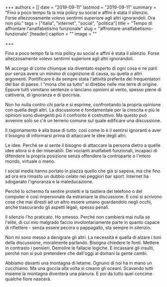 +++
authors = []
date = "2019-09-11"
lastmod = "2019-09-11"
summary = "Fino a poco tempo fa la mia policy su social e affini è stata il silenzio.<br>Forse altezzosamente volevo sentirmi superiore agli altri ignorandoli. Ora non più."
tags = ["italia", "internet", "social", "politica"]
title = "Tempo di affrontare l'analfabetismo funzionale"
slug = "affrontare-analfabetismo-funzionale"
[header]
caption = ""
image = ""

+++

Fino a poco tempo fa la mia policy su social e affini è stata il silenzio. Forse altezzosamente volevo sentirmi superiore agli altri ignorandoli.

Mi accorgo di come chiunque sia diventato esperto di ogni cosa e ne parli pur senza avere un minimo di cognizione di causa, su quella o altri argomenti.
Pontificare è da sempre stata l'attività preferita dei frequentatori del bar di paese. I "mona che sa tutto" si direbbe nelle mie terre di origine.
Eppure tutti vomitano sentenze o lanciano opinioni al vento, spesso piene di cattiveria, di ignoranza e di ipocrisia.

Non ho nulla contro chi parla e si esprime, confrontando la propria opinione con quella degli altri. La discussione è fondamentale per la crescita e più le opinioni sono divergenti più il confronto è costruttivo. Ma questo può avvenire solo se c'è un terreno comune sul quale edificare una discussione.

Il ragionamento è alla base di tutto; così come lo è il sentirsi ignoranti e aver il bisogno di informarsi prima di attaccare le idee degli altri.

Le idee. Perché se si sente il bisogno di attaccare la persona dietro a quelle idee allora si è dei miserabili. Dei vocianti analfabeti funzionali, incapaci di difendere la propria posizione senza offendere la controparte o l'intero mondo, virtuale o meno.

I social media hanno portato in piazza quello che già si sapeva, ma che fino ad ora era rimasto un dubbio celato nei peggiori bar sport. Internet ha sdoganato l'ignoranza e la maleducazione.

Perché lo schermo fa sentire protetti e la tastiera del telefono o del computer è così impersonale da estraniare la discussione. E così si scrivono cose che mai diresti ad un altro essere umano guardandolo negli occhi, anche trascurando gli aspetti legali, spesso penali.

Il silenzio l'ho praticato. Ho smesso. Perché non cambierà mai nulla se l'elite, di cui mio malgrado faccio involontariamente parte in quanto capace di riflettere - senza essere pecora o pappagallo, sta sempre in silenzio.

Non mi sono messo a denigrare gli altri. La necessità è quella di alzare i toni della discussione, moralmente parlando.
Bisogna chiedere le fonti. Mettere in contrasto i pensieri. Demolire le fallacie logiche. E incassare gli insulti, perché non si può pretendere che dall'oggi al domani la gente cambi.

Abbiamo davanti una montagna di letame. Ognuno di noi ha in mano un cucchiaino. Ma una goccia alla volta si creano gli oceani. Scavando tutti insieme la montagna diventerà una pianura. E poi da tutto quel concime qualche fiore nascerà.
